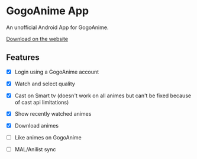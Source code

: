 # GogoAnime App

An unofficial Android App for GogoAnime.

[Download on the website](https://hugo4715.github.io/GogoAnime/)
## Features

- [x] Login using a GogoAnime account
- [x] Watch and select quality
- [x] Cast on Smart tv (doesn't work on all animes but can't be fixed because of cast api limitations)
- [x] Show recently watched animes
- [x] Download animes
- [ ] Like animes on GogoAnime
- [ ] MAL/Anilist sync

